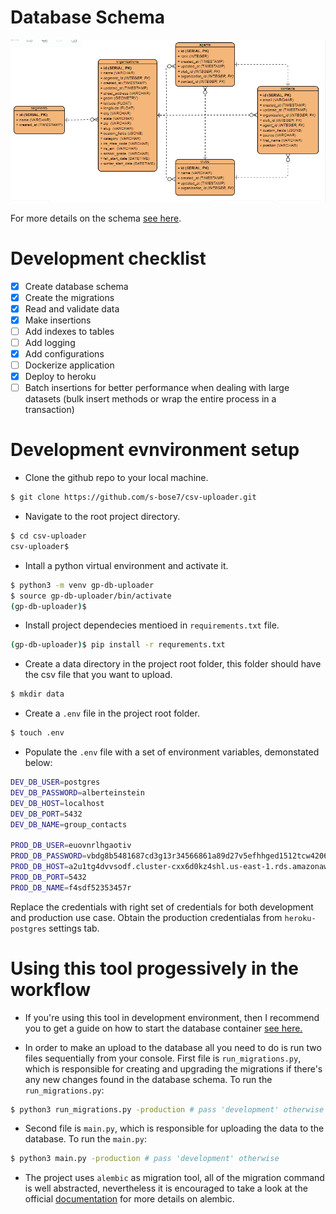 # Database Schema

![database_schema](docs/database_schema.png)

For more details on the schema [see here](docs/schema.md). 

# Development checklist

- [x] Create database schema 
- [x] Create the migrations 
- [x] Read and validate data 
- [x] Make insertions
- [ ] Add indexes to tables 
- [ ] Add logging 
- [x] Add configurations 
- [ ] Dockerize application
- [x] Deploy to heroku 
- [ ] Batch insertions for better performance when dealing with large datasets (bulk insert methods or wrap the entire process in a transaction)

# Development evnvironment setup

- Clone the github repo to your local machine.
```bash
$ git clone https://github.com/s-bose7/csv-uploader.git
``` 

- Navigate to the root project directory.
```bash
$ cd csv-uploader
csv-uploader$ 
```
- Intall a python virtual environment and activate it.
```bash
$ python3 -m venv gp-db-uploader
$ source gp-db-uploader/bin/activate
(gp-db-uploader)$
```
- Install project dependecies mentioed in `requirements.txt` file.
```bash
(gp-db-uploader)$ pip install -r requrements.txt 
```
- Create a data directory in the project root folder, this folder should have the csv file that you want to upload.
```bash
$ mkdir data
```
- Create a `.env` file in the project root folder.
```bash
$ touch .env
```
- Populate the `.env` file with a set of environment variables, demonstated below:

```bash
DEV_DB_USER=postgres
DEV_DB_PASSWORD=alberteinstein
DEV_DB_HOST=localhost
DEV_DB_PORT=5432
DEV_DB_NAME=group_contacts

PROD_DB_USER=euovnrlhgaotiv
PROD_DB_PASSWORD=vbdg8b5481687cd3g13r34566861a89d27v5efhhged1512tcw4206z7f30379823
PROD_DB_HOST=a2u1tg4dvvsodf.cluster-cxx6d0kz4shl.us-east-1.rds.amazonaws.com
PROD_DB_PORT=5432
PROD_DB_NAME=f4sdf52353457r
```
Replace the credentials with right set of credentials for both development and production use case.
Obtain the production credentialas from `heroku-postgres` settings tab. 

# Using this tool progessively in the workflow

-  If you're using this tool in development environment, then I recommend you to get a guide on how to start the database container [see here.](docs/guide.md)

- In order to make an upload to the database all you need to do is run two files sequentially from your console. First file is `run_migrations.py`, which is responsible for creating and upgrading the migrations if there's any new changes found in the database schema. To run the `run_migrations.py`:
```bash
$ python3 run_migrations.py -production # pass 'development' otherwise 
```

- Second file is `main.py`, which is responsible for uploading the data to the database. To run the `main.py`: 
```bash
$ python3 main.py -production # pass 'development' otherwise 
```

- The project uses `alembic` as migration tool, all of the migration command is well abstracted, nevertheless it is encouraged to take a look at the official [documentation](https://alembic.sqlalchemy.org/en/latest/tutorial.html) for more details on alembic.